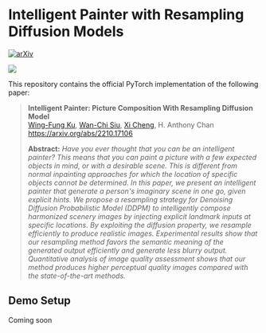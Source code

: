 # Intelligent Painter with Resampling Diffusion Models
[![arXiv](https://img.shields.io/badge/arXiv-2210.17106-b31b1b.svg)](https://arxiv.org/abs/2210.17106)

![](https://user-images.githubusercontent.com/34955859/200509260-4c56d4f8-0cd6-4e7d-b32d-efe398629cbf.png)

This repository contains the official PyTorch implementation of the following paper:
> **Intelligent Painter: Picture Composition With Resampling Diffusion Model**<br>
> [Wing-Fung Ku](https://kuwingfung.github.io/), [Wan-Chi Siu](http://www.eie.polyu.edu.hk/~wcsiu/), [Xi Cheng](https://blog.moephoto.tech/%e7%a7%91%e7%a0%94%e4%b8%8e%e7%ae%80%e4%bb%8b/), H. Anthony Chan<br>
> https://arxiv.org/abs/2210.17106
> 
> **Abstract:** *Have you ever thought that you can be an intelligent painter? This means that you can paint a picture with a few expected objects in mind, or with a desirable scene. This is different from normal inpainting approaches for which the location of specific objects cannot be determined. In this paper, we present an intelligent painter that generate a person's imaginary scene in one go, given explicit hints. We propose a resampling strategy for Denoising Diffusion Probabilistic Model (DDPM) to intelligently compose harmonized scenery images by injecting explicit landmark inputs at specific locations. By exploiting the diffusion property, we resample efficiently to produce realistic images. Experimental results show that our resampling method favors the semantic meaning of the generated output efficiently and generate less blurry output. Quantitative analysis of image quality assessment shows that our method produces higher perceptual quality images compared with the state-of-the-art methods.*

## Demo Setup

Coming soon
